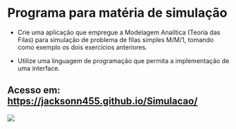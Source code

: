 Programa para matéria de simulação
===============================================

- Crie uma aplicação que empregue a Modelagem Analítica (Teoria das Filas) para
simulação de problema de filas simples M/M/1, tomando como exemplo os dois
exercícios anteriores.

- Utilize uma linguagem de programação que permita a implementação de uma interface.

Acesso em: https://jacksonn455.github.io/Simulacao/
--------------------
 ![](https://github.com/jacksonn455/Simulacao/blob/master/img1.png)
